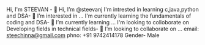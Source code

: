 Hi, I'm STEEVAN - 👋 Hi, I’m @steevanj
I'm intrested in learning c,java,python and DSA- 👀 I’m interested in ...
I'm currently learning the fundamentals of coding and DSA- 🌱 I’m currently learning ...
I'm looking to colloborate on Developing fields in technical fields- 💞️ I’m looking to collaborate on ...
email: steechinna@gmail.com
phno: +91 9742414178
Gender- Male 

